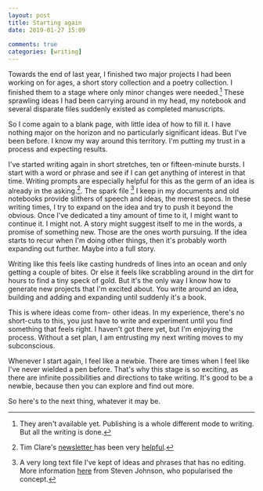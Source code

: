 ```yaml
---  
layout: post  
title: Starting again  
date: 2019-01-27 15:09  
  
comments: true  
categories: [writing]  
---  
```

Towards the end of last year, I finished two major projects I had been working on for ages, a short story collection and a poetry collection. I finished them to a stage where only minor changes were needed.[^1] These sprawling ideas I had been carrying around in my head, my notebook and several disparate files suddenly existed as completed manuscripts.   
<!--more-->  
So I come again to a blank page, with little idea of how to fill it. I have nothing major on the horizon and no particularly significant ideas.  But I've been before. I know my way around this territory. I'm putting my trust in a process and expecting results.  

I've started writing again in short stretches, ten or fifteen-minute bursts. I start with a word or phrase and see if I can get anything of interest in that time. Writing prompts are especially helpful for this as the germ of an idea is already in the asking.[^2]. The spark file [^3] I keep in my documents and old notebooks provide slithers of speech and ideas, the merest specs. In these writing times, I try to expand on the idea and try to push it beyond the obvious. Once I've dedicated a tiny amount of time to it, I might want to continue it. I might not. A story might suggest itself to me in the words, a promise of something new. Those are the ones worth pursuing. If the idea starts to recur when I'm doing other things, then it's probably worth expanding out further. Maybe into a full story.  

Writing like this feels like casting hundreds of lines into an ocean and only getting a couple of bites. Or else it feels like scrabbling around in the dirt for hours to find a tiny speck of gold. But it's the only way I know how to generate new projects that I'm excited about. You write around an idea, building and adding and expanding until suddenly it's a book.   

This is where ideas come from- other ideas. In my experience, there's no short-cuts to this, you just have to write and experiment until you find something that feels right. I haven't got there yet, but I'm enjoying the process. Without a set plan, I am entrusting my next writing moves to my subconscious.   

Whenever I start again, I feel like a newbie. There are times when I feel like I've never wielded a pen before. That's why this stage is so exciting, as there are infinite possibilities and directions to take writing. It's good to be a newbie, because then you can explore and find out more.  

So here's to the next thing, whatever it may be.   

[^1]: They aren't available yet. Publishing is a whole different mode to writing. But all the writing is done.
[^2]: Tim Clare's <a href="https://timclarepoet.us5.list-manage.com/subscribe?u=e7ca46b9b92f78eed632be306&amp;id=9233777f1e">newsletter </a>has been very <a href="/resolutions/">helpful</a>.
[^3]: A very long text file I've kept of ideas and phrases that has no editing. More information <a href="https://medium.com/the-writers-room/the-spark-file-8d6e7df7ae58">here</a> from Steven Johnson, who popularised the concept.
